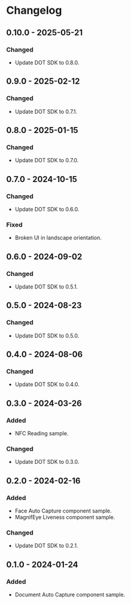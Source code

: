 # Changelog

## 0.10.0 - 2025-05-21
### Changed
- Update DOT SDK to 0.8.0.

## 0.9.0 - 2025-02-12
### Changed
- Update DOT SDK to 0.7.1.

## 0.8.0 - 2025-01-15
### Changed
- Update DOT SDK to 0.7.0.

## 0.7.0 - 2024-10-15
### Changed
- Update DOT SDK to 0.6.0.

### Fixed
- Broken UI in landscape orientation.

## 0.6.0 - 2024-09-02
### Changed
- Update DOT SDK to 0.5.1.

## 0.5.0 - 2024-08-23
### Changed
- Update DOT SDK to 0.5.0.

## 0.4.0 - 2024-08-06
### Changed
- Update DOT SDK to 0.4.0.

## 0.3.0 - 2024-03-26
### Added
- NFC Reading sample.

### Changed
- Update DOT SDK to 0.3.0.

## 0.2.0 - 2024-02-16
### Added
- Face Auto Capture component sample.
- MagnifEye Liveness component sample.

### Changed
- Update DOT SDK to 0.2.1.

## 0.1.0 - 2024-01-24
### Added
- Document Auto Capture component sample.

